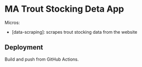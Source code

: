 # MA Trout Stocking Deta App

Micros:

- [data-scraping]: scrapes trout stocking data from the website

## Deployment

Build and push from GitHub Actions.
